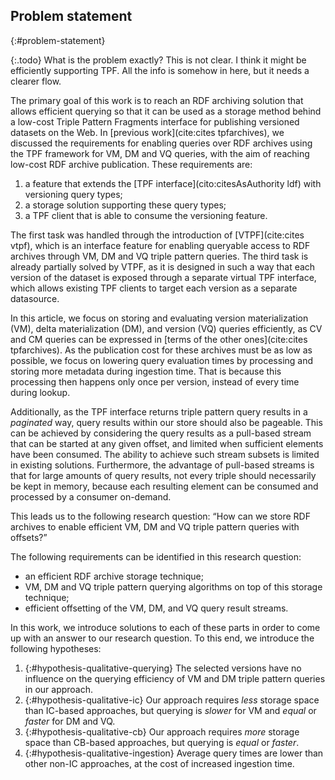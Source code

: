 ## Problem statement
{:#problem-statement}

{:.todo}
What is the problem exactly? This is not clear. I think it might be efficiently supporting TPF. All the info is somehow in here, but it needs a clearer flow.

The primary goal of this work is to reach an RDF archiving solution that allows efficient querying
so that it can be used as a storage method behind a low-cost Triple Pattern Fragments interface
for publishing versioned datasets on the Web.
In [previous work](cite:cites tpfarchives), we discussed the requirements for enabling queries over RDF archives using the TPF framework
for VM, DM and VQ queries, with the aim of reaching low-cost RDF archive publication. These requirements are:

1. a feature that extends the [TPF interface](cito:citesAsAuthority ldf) with versioning query types;
2. a storage solution supporting these query types;
3. a TPF client that is able to consume the versioning feature.

The first task was handled through the introduction of [VTPF](cite:cites vtpf),
which is an interface feature for enabling queryable access to RDF archives through VM, DM and VQ triple pattern queries.
The third task is already partially solved by VTPF, as it is designed in such a way that each version of the dataset
is exposed through a separate virtual TPF interface, which allows existing TPF clients to target each version as a separate datasource.

In this article,
we focus on storing and evaluating version materialization (VM), delta materialization (DM), and version (VQ) queries efficiently,
as CV and CM queries can be expressed in [terms of the other ones](cite:cites tpfarchives).
As the publication cost for these archives must be as low as possible,
we focus on lowering query evaluation times by processing and storing more metadata during ingestion time.
That is because this processing then happens only once per version, instead of every time during lookup.

Additionally, as the TPF interface returns triple pattern query results in a _paginated_ way, query results within our store should also be pageable.
This can be achieved by considering the query results as a pull-based stream that can be started at any given offset,
and limited when sufficient elements have been consumed.
The ability to achieve such stream subsets is limited in existing solutions.
Furthermore, the advantage of pull-based streams is that for large amounts of query results,
not every triple should necessarily be kept in memory,
because each resulting element can be consumed and processed by a consumer on-demand.

This leads us to the following research question:
<q id="research-question">How can we store RDF archives to enable efficient VM, DM and VQ triple pattern queries with offsets?</q>

The following requirements can be identified in this research question:

- an efficient RDF archive storage technique;
- VM, DM and VQ triple pattern querying algorithms on top of this storage technique;
- efficient offsetting of the VM, DM, and VQ query result streams.

In this work, we introduce solutions to each of these parts in order to come up with an answer to our research question.
To this end, we introduce the following hypotheses:

1. {:#hypothesis-qualitative-querying}
The selected versions have no influence on the querying efficiency of VM and DM triple pattern queries in our approach.
2. {:#hypothesis-qualitative-ic}
Our approach requires *less* storage space than IC-based approaches, but querying is *slower* for VM and *equal* or *faster* for DM and VQ.
3. {:#hypothesis-qualitative-cb}
Our approach requires *more* storage space than CB-based approaches, but querying is *equal* or *faster*.
4. {:#hypothesis-qualitative-ingestion}
Average query times are lower than other non-IC approaches, at the cost of increased ingestion time.
